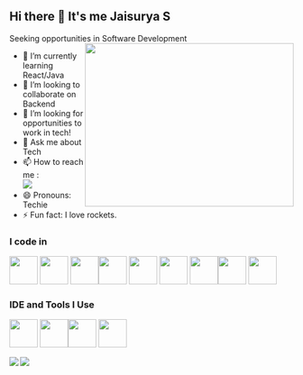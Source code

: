 ## Hi there 👋 It's me Jaisurya S

Seeking opportunities in Software Development
<img align="right" width="370" height="290" src="https://i.pinimg.com/originals/47/f0/34/47f0342cec72b800463bf003eac1257e.gif">        
- 🌱 I’m currently learning React/Java
- 👯 I’m looking to collaborate on Backend
- 🤔 I’m looking for opportunities to work in tech!
- 💬 Ask me about Tech
- 📫 How to reach me :
<br /> [<img src="https://img.shields.io/badge/LinkedIn-0077B5?style=for-the-badge&logo=linkedin&logoColor=white" />](linkedin.com/in/jaisuryas)
- 😄 Pronouns: Techie
- ⚡ Fun fact: I love rockets.
  
### I code in
<img height="50" width="50" src="https://img.icons8.com/color/48/000000/html-5.png" /> <img height="50" width="50" src="https://img.icons8.com/color/48/000000/css3.png" /> <img width="50" height="50" src="https://img.icons8.com/color/48/tailwind_css.png"/><img height="50" width="50" src="https://img.icons8.com/color/48/000000/javascript.png"/> <img height="50" width="50" src="https://img.icons8.com/color/48/000000/react-native.png"/>  <img height="50" width="50" src="https://img.icons8.com/color/48/000000/mongodb.png"/> <img height="50" width="50" src="https://img.icons8.com/color/48/000000/nodejs.png"/><img height="50" width="50" src="https://img.icons8.com/color/48/000000/c-programming.png" /> <img height="50" width="50" src="https://img.icons8.com/color/48/000000/java-coffee-cup-logo.png" />

### IDE and Tools I Use
<img height="50" width="50" src="https://img.icons8.com/color/48/000000/visual-studio-code-2019.png"/>  <img height="50" width="50" src="https://img.icons8.com/color/50/000000/git.png"/><img height="50" width="50" src="https://img.icons8.com/color/48/000000/figma--v1.png"/> <img height="50" src="https://img.shields.io/badge/Netlify-00C7B7?style=for-the-badge&logo=netlify&logoColor=white"/>

<img align="left" src="https://github-readme-stats.vercel.app/api?username=Jaisuryacodes&theme=vue-dark&show_icons=true&hide_border=true&count_private=true"/>
<img src="https://github-readme-stats.vercel.app/api/top-langs/?username=Jaisuryacodes&theme=vue-dark&show_icons=true&hide_border=true&layout=compact" />
